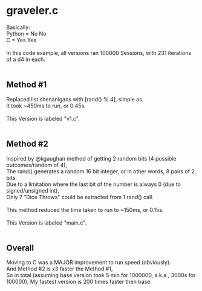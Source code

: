 # graveler.c

Basically:<br>
Python = No No<br>
C = Yes Yes<br>
<br>
In this code example, all versions ran 100000 Sessions, with 231 iterations of a d4 in each.<br>
<br>
## Method #1
Replaced list shenanigans with [rand() % 4], simple as.<br>
It took ~450ms to run, or 0.45s.<br>
<br>
This Version is labeled "v1.c".<br>
<br>
## Method #2
Inspired by @kgaughan method of getting 2 random bits (4 possible outcomes/random of 4),<br>
The rand() generates a random 16 bit integer, or in other words, 8 pairs of 2 bits.<br>
Due to a limitation where the last bit of the number is always 0 (due to signed/unsigned int),<br>
Only 7 "Dice Throws" could  be extracted from 1 rand() call.<br>
<br>
This method reduced the time taken to run to ~150ms, or 0.15s.<br>
<br>
This Version is labeled "main.c".<br>
<br>
## Overall
Moving to C was a MAJOR improvement to run speed (obviously).<br>
And Method #2 is x3 faster the Method #1,<br>
So in total (assuming base version took 5 min for 1000000, a.k.a , 3000s for 100000),
My fastest version is 200 times faster then base.
